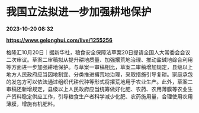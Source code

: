# 我国立法拟进一步加强耕地保护

**2023-10-20 08:32**

**https://www.gelonghui.com/live/1255256**

格隆汇10月20日｜据新华社，粮食安全保障法草案20日提请全国人大常委会会议二次审议。草案二审稿拟从提升耕地质量、加强撂荒地治理、推动盐碱地综合利用等方面进一步加强耕地保护。与草案一审稿相比，草案二审稿增加规定，县级以上地方人民政府应当因地制宜、分类推进撂荒地治理，采取措施引导复耕。家庭承包的发包方可以依法通过组织代耕代种等形式将撂荒地用于农业生产。此外，草案二审稿还新增规定，县级以上人民政府应当统筹做好化肥、农药、农用薄膜等农业生产资料稳定供应工作，引导粮食生产者科学减少化肥、农药施用量，合理使用农用薄膜，增施有机肥料。